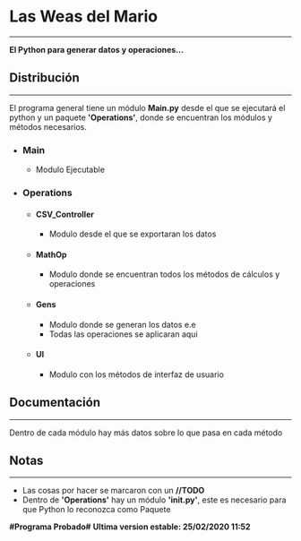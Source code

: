 # Las Weas del Mario
-------------------------------------------------------------------------------------------------------
**El Python para generar datos y operaciones...**

## Distribución
-------------------------------------------------------------------------------------------------------
El programa general tiene un módulo **Main.py** desde el que se ejecutará el python y un paquete **'Operations'**,
donde se encuentran los módulos y métodos necesarios.
- ### Main
    - Modulo Ejecutable
- ### Operations
  - #### CSV_Controller
      - Modulo desde el que se exportaran los datos
  - #### MathOp
      - Modulo donde se encuentran todos los métodos de cálculos y operaciones
  - #### Gens
      - Modulo donde se generan los datos e.e
      - Todas las operaciones se aplicaran aqui
  - #### UI
      - Modulo con los métodos de interfaz de usuario

## Documentación
---------------------------------------------------------------------------------------------------------
Dentro de cada módulo hay más datos sobre lo que pasa en cada método

## Notas
---------------------------------------------------------------------------------------------------------
- Las cosas por hacer se marcaron con un **//TODO**
- Dentro de **'Operations'** hay un módulo **'__init__.py'**, este es necesario para que Python lo reconozca como Paquete

**#Programa Probado#**
**Ultima version estable: 25/02/2020 11:52**